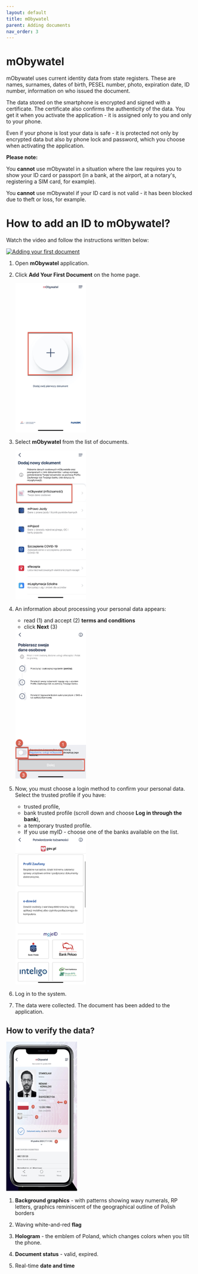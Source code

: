 ```yaml
---
layout: default
title: mObywatel
parent: Adding documents
nav_order: 3
---
```

 
mObywatel
===

mObywatel uses current identity data from state registers. These are names, surnames, dates of birth, PESEL number, photo, expiration date, ID number, information on who issued the document.

The data stored on the smartphone is encrypted and signed with a certificate. The certificate also confirms the authenticity of the data. You get it when you activate the application - it is assigned only to you and only to your phone.

Even if your phone is lost your data is safe - it is protected not only by encrypted data but also by phone lock and password, which you choose when activating the application.

**Please note:**   

You **cannot** use mObywatel in a situation where the law requires you to show your ID card or passport (in a bank, at the airport, at a notary's, registering a SIM card, for example).  

You **cannot** use mObywatel if your ID card is not valid - it has been blocked due to theft or loss, for example.   
   

# How to add an ID to mObywatel?

Watch the video and follow the instructions written below:

[![Adding your first document](https://res.cloudinary.com/marcomontalbano/image/upload/v1619372088/video_to_markdown/images/youtube--vuAy_k1f_rw-c05b58ac6eb4c4700831b2b3070cd403.jpg)](https://www.youtube.com/watch?v=vuAy_k1f_rw "Adding your first document")


1. Open **mObywatel** application. 
2. Click **Add Your First Document** on the home page.

   <img src="../assets/images/addfirst.jpeg" width="190" height="400"> 

3. Select **mObywatel** from the list of documents.

   <img src="../assets/images/doclist.jpeg" width="190" height="400"> 

4. An information about processing your personal data appears:
   - read (1) and accept (2) **terms and conditions**
   - click **Next** (3)

    <img src="../assets/images/personaldata.jpeg" width="190" height="400"> 

5. Now, you must choose a login method to confirm your personal data. Select the trusted profile if you have:
   - trusted profile, 
   - bank trusted profile (scroll down and choose **Log in through the bank**),
   - a temporary trusted profile.  
   - If you use myID - choose one of the banks available on the list.   

    <img src="../assets/images/confirm.jpeg" width="190" height="400"> 

6. Log in to the system.
7. The data were collected. The document has been added to the application.


## How to verify the data?

   <img src="../assets/images/mobywatel2.jpg" width="190" height="400"> 

1. **Background graphics** - with patterns showing wavy numerals, RP letters, graphics reminiscent of the geographical outline of Polish borders
   
2. Waving white-and-red **flag**

3. **Hologram** - the emblem of Poland, which changes colors when you tilt the phone.

4. **Document status** - valid, expired.

5. Real-time **date and time**